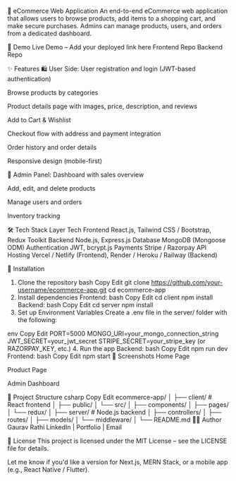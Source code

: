 🛒 eCommerce Web Application
An end-to-end eCommerce web application that allows users to browse products, add items to a shopping cart, and make secure purchases. Admins can manage products, users, and orders from a dedicated dashboard.

🔗 Demo
Live Demo – Add your deployed link here
Frontend Repo
Backend Repo

✨ Features
🛍️ User Side:
User registration and login (JWT-based authentication)

Browse products by categories

Product details page with images, price, description, and reviews

Add to Cart & Wishlist

Checkout flow with address and payment integration

Order history and order details

Responsive design (mobile-first)

🔧 Admin Panel:
Dashboard with sales overview

Add, edit, and delete products

Manage users and orders

Inventory tracking

🛠️ Tech Stack
Layer	Tech
Frontend	React.js, Tailwind CSS / Bootstrap, Redux Toolkit
Backend	Node.js, Express.js
Database	MongoDB (Mongoose ODM)
Authentication	JWT, bcrypt.js
Payments	Stripe / Razorpay API
Hosting	Vercel / Netlify (Frontend), Render / Heroku / Railway (Backend)

🧪 Installation
1. Clone the repository
bash
Copy
Edit
git clone https://github.com/your-username/ecommerce-app.git
cd ecommerce-app
2. Install dependencies
Frontend:
bash
Copy
Edit
cd client
npm install
Backend:
bash
Copy
Edit
cd server
npm install
3. Set up Environment Variables
Create a .env file in the server/ folder with the following:

env
Copy
Edit
PORT=5000
MONGO_URI=your_mongo_connection_string
JWT_SECRET=your_jwt_secret
STRIPE_SECRET=your_stripe_key (or RAZORPAY_KEY, etc.)
4. Run the app
Backend:
bash
Copy
Edit
npm run dev
Frontend:
bash
Copy
Edit
npm start
📸 Screenshots
Home Page

Product Page

Admin Dashboard

📁 Project Structure
csharp
Copy
Edit
ecommerce-app/
│
├── client/                # React frontend
│   ├── public/
│   └── src/
│       ├── components/
│       ├── pages/
│       └── redux/
│
├── server/                # Node.js backend
│   ├── controllers/
│   ├── routes/
│   ├── models/
│   └── middleware/
│
└── README.md
🧑‍💻 Author
Gaurav Rathi
LinkedIn | Portfolio | Email

📝 License
This project is licensed under the MIT License – see the LICENSE file for details.

Let me know if you'd like a version for Next.js, MERN Stack, or a mobile app (e.g., React Native / Flutter).

